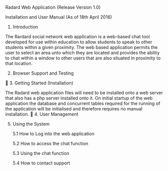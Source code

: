 Radard Web Application
  (Release Version 1.0)

Installation and User Manual
  (As of 18th April 2016)



1. Introduction

The Rardard social network web application is a web-based chat tool developed for use within education to allow students to speak to other students within a given proximity. The web based application permits the user to select an area unto which they are located and provides the ability to chat within a window to other users that are also situated in proximity to that location.

2. Browser Support and Testing



3. Getting Started (Installation)

The Radard web application files will need to be installed onto a web server that also has a php server installed onto it.
On initial startup of the web application the database and concurrent tables required for the running of the application will be initialised and therefore requires no manual installation.

4. User Management

5. Using the System

    5.1 How to Log into the web application

    5.2  How to access the chat function

    5.3 Using the chat function

    5.4 How to contact support
